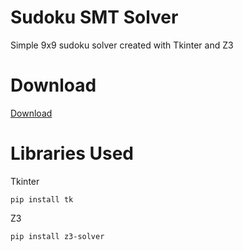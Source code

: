 # Sudoku SMT Solver
Simple 9x9 sudoku solver created with Tkinter and Z3

# Download
[Download](https://github.com/KevZ3742/Sudoku-SMT-Solver/releases/tag/v0.1.0)

# Libraries Used
Tkinter
```
pip install tk
```
Z3
```
pip install z3-solver
```
